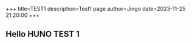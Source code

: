 +++
title=TEST1
description=Test1 page
author=Jingo
date=2023-11-25 21:20:00
+++

## Hello HUNO TEST 1
